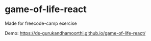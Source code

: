 # game-of-life-react
Made for freecode-camp exercise

Demo:
<https://ds-gurukandhamoorthi.github.io/game-of-life-react/>
